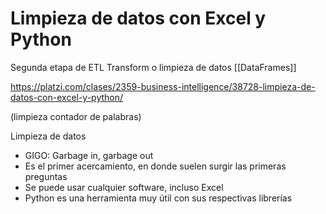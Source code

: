 # Limpieza de datos con Excel y Python

Segunda etapa de ETL 
Transform o limpieza de datos [[DataFrames]]

https://platzi.com/clases/2359-business-intelligence/38728-limpieza-de-datos-con-excel-y-python/

(limpieza contador de palabras)

Limpieza de datos

-   GIGO: Garbage in, garbage out
-   Es el primer acercamiento, en donde suelen surgir las primeras preguntas
-   Se puede usar cualquier software, incluso Excel
-   Python es una herramienta muy útil con sus respectivas librerías